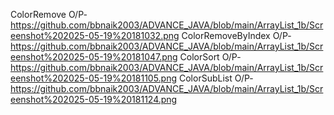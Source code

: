 ColorRemove O/P-https://github.com/bbnaik2003/ADVANCE_JAVA/blob/main/ArrayList_1b/Screenshot%202025-05-19%20181032.png
ColorRemoveByIndex O/P-https://github.com/bbnaik2003/ADVANCE_JAVA/blob/main/ArrayList_1b/Screenshot%202025-05-19%20181047.png
ColorSort O/P-https://github.com/bbnaik2003/ADVANCE_JAVA/blob/main/ArrayList_1b/Screenshot%202025-05-19%20181105.png
ColorSubList O/P-https://github.com/bbnaik2003/ADVANCE_JAVA/blob/main/ArrayList_1b/Screenshot%202025-05-19%20181124.png
